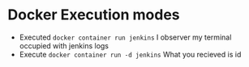# Docker Execution modes
* Executed ```docker container run jenkins``` 
  I observer my terminal occupied with jenkins logs
* Execute ```docker container run -d jenkins```
  What you recieved is id

  
